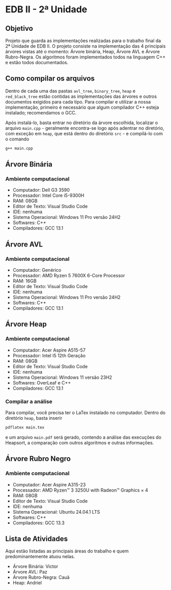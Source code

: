 # EDB II - 2ª Unidade

## Objetivo
Projeto que guarda as implementações realizadas para o trabalho final da 2ª Unidade de EDB II. O projeto consiste na implementação das 4 principais árvores vistas até o momento: Árvore binária, Heap, Árvore AVL e Árvore Rubro-Negra. Os algoritmos foram implementados todos na linguagem C++ e estão todos documentados.

## Como compilar os arquivos

Dentro de cada uma das pastas `avl_tree`, `binary_tree`, `heap` e `red_black_tree` estão contidas as implementações das árvores e outros documentos exigidos para cada tipo. Para compilar e utilizar a nossa implementação, primeiro é necessário que algum compilador C++ esteja instalado; recomendamos o GCC.

Após instalá-lo, basta entrar no diretório da árvore escolhida, localizar o arquivo `main.cpp` - geralmente encontra-se logo após adentrar no diretório, com exceção em `heap`, que está dentro do diretório `src` - e compilá-lo com o comando

```bash
g++ main.cpp
```

## Árvore Binária

### Ambiente computacional

- Computador: Dell G3 3590 
- Processador: Intel Core i5-9300H
- RAM: 08GB
- Editor de Texto: Visual Studio Code
- IDE: nenhuma
- Sistema Operacional: Windows 11 Pro versão 24H2
- Softwares: C++
- Compiladores: GCC 13.1

## Árvore AVL

### Ambiente computacional

- Computador: Genérico 
- Processador: AMD Ryzen 5 7600X 6-Core Processor 
- RAM: 16GB
- Editor de Texto: Visual Studio Code
- IDE: nenhuma
- Sistema Operacional: Windows 11 Pro versão 24H2
- Softwares: C++
- Compiladores: GCC 13.1

## Árvore Heap

### Ambiente computacional

- Computador: Acer Aspire A515-57
- Processador: Intel I5 12th Geração
- RAM: 08GB
- Editor de Texto: Visual Studio Code
- IDE: nenhuma
- Sistema Operacional: Windows 11 versão 23H2
- Softwares: OverLeaf e C++
- Compiladores: GCC 13.1

### Compilar a análise

Para compilar, você precisa ter o LaTex instalado no computador. 
Dentro do diretório `heap`, basta inserir

```bash
pdflatex main.tex
```

e um arquivo `main.pdf` será gerado, contendo a análise das execuções do Heapsort, a comparação com outros algoritmos e outras informações.

## Árvore Rubro Negro

### Ambiente computacional

- Computador: Acer Aspire A315-23
- Processador: AMD Ryzen™ 3 3250U with Radeon™ Graphics × 4
- RAM: 08GB
- Editor de Texto: Visual Studio Code
- IDE: nenhuma
- Sistema Operacional: Ubuntu 24.04.1 LTS
- Softwares: C++
- Compiladores: GCC 13.3

## Lista de Atividades

Aqui estão listadas as principais áreas do trabalho e quem predominantemente atuou nelas.

- Árvore Binária: Victor
- Árvore AVL: Paz
- Árvore Rubro-Negra: Cauã
- Heap: Andriel
